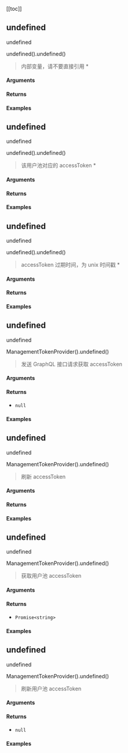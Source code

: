 [[toc]]


## undefined

undefined

undefined().undefined()

> 内部变量，请不要直接引用 *


#### Arguments



#### Returns



#### Examples


      

## undefined

undefined

undefined().undefined()

> 该用户池对应的 accessToken *


#### Arguments



#### Returns



#### Examples


      

## undefined

undefined

undefined().undefined()

> accessToken 过期时间，为 unix 时间戳 *


#### Arguments



#### Returns



#### Examples


      

## undefined

undefined

ManagementTokenProvider().undefined()

> 发送 GraphQL 接口请求获取 accessToken


#### Arguments



#### Returns

-  `null` 

#### Examples


      

## undefined

undefined

ManagementTokenProvider().undefined()

> 刷新 accessToken


#### Arguments



#### Returns



#### Examples


      

## undefined

undefined

ManagementTokenProvider().undefined()

> 获取用户池 accessToken


#### Arguments



#### Returns

-  `Promise<string>` 

#### Examples


      

## undefined

undefined

ManagementTokenProvider().undefined()

> 刷新用户池 accessToken


#### Arguments



#### Returns

-  `null` 

#### Examples


      